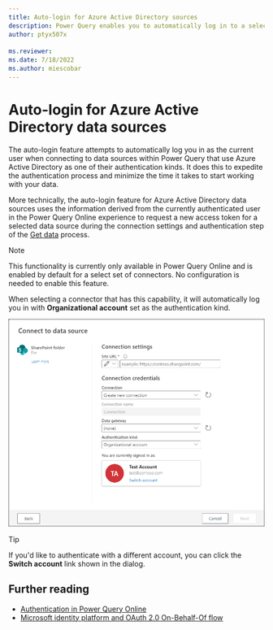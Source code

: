 ```yaml
---
title: Auto-login for Azure Active Directory sources
description: Power Query enables you to automatically log in to a select set of data sources that use the Azure Active Directory as its authentication kind based on the current authenticated user.
author: ptyx507x

ms.reviewer: 
ms.date: 7/18/2022
ms.author: miescobar
---
```


# Auto-login for Azure Active Directory data sources

The auto-login feature attempts to automatically log you in as the current user when connecting to data sources within Power Query that use Azure Active Directory as one of their authentication kinds. It does this to expedite the authentication process and minimize the time it takes to start working with your data.

More technically, the auto-login feature for Azure Active Directory data sources uses the information derived from the currently authenticated user in the Power Query Online experience to request a new access token for a selected data source during the connection settings and authentication step of the [Get data](/powerquery-docs/get-data-experience.md#1-connection-settings-and-authentication) process.

>[!NOTE]
>This functionality is currently only available in Power Query Online and is enabled by default for a select set of connectors. No configuration is needed to enable this feature.

When selecting a connector that has this capability, it will automatically log you in with **Organizational account** set as the authentication kind.

![Connect to data source dialog showing the SharePoint folder connector experience where the user Test Account has been automatically logged in using the Organizational account as the authentication kind](media/aad-obo/sample-connect-to-data-source.png)

>[!TIP]
>If you'd like to authenticate with a different account, you can click the **Switch account** link shown in the dialog.

## Further reading

* [Authentication in Power Query Online](/powerquery-docs/authentication-pqo.md)
* [Microsoft identity platform and OAuth 2.0 On-Behalf-Of flow](https://docs.microsoft.com/azure/active-directory/develop/v2-oauth2-on-behalf-of-flow)